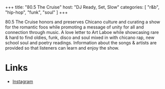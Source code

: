 +++
title: "80.5 The Cruise"
host: "DJ Ready, Set, Slow"
categories: [
  "r&b",
  "hip-hop",
  "funk",
  "soul"
]
+++

80.5 The Cruise honors and preserves Chicano culture and curating a show for the romantic foos while promoting a message of unity for all and connection through music. A love letter to Art Laboe while showcasing rare & hard to find oldies, funk, disco and soul mixed in with chicano rap, new school soul and poetry readings. 
Information about the songs & artists are provided so that listeners can learn and enjoy the show.

# Links

- [Instagram](https://instagram.com/duckmartens_)
